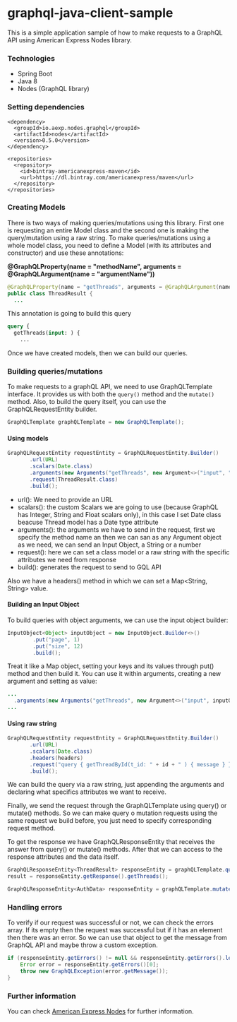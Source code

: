 # graphql-java-client-sample
This is a simple application sample of how to make requests to a GraphQL API using American Express Nodes library.


### Technologies
- Spring Boot
- Java 8
- Nodes (GraphQL library)

### Setting dependencies

```
<dependency>
  <groupId>io.aexp.nodes.graphql</groupId>
  <artifactId>nodes</artifactId>
  <version>0.5.0</version>
</dependency>
    
<repositories>
  <repository>
    <id>bintray-americanexpress-maven</id>
    <url>https://dl.bintray.com/americanexpress/maven</url>
  </repository>
</repositories>
```

### Creating Models
There is two ways of making queries/mutations using this library. First one is requesting an entire Model class and the second one is making the query/mutation using a raw string.
To make queries/mutations using a whole model class, you need to define a Model (with its attributes and constructor) and use these annotations:

**@GraphQLProperty(name = "methodName", arguments = @GraphQLArgument(name = "argumentName"))**

```java
@GraphQLProperty(name = "getThreads", arguments = @GraphQLArgument(name = "input"))
public class ThreadResult {
  ...
```

This annotation is going to build this query

```graphql
query {
  getThreads(input: ) {
    ...
```

Once we have created models, then we can build our queries.

### Building queries/mutations
To make requests to a graphQL API, we need to use GraphQLTemplate interface. It provides us with both the ```query()``` method and the ```mutate()``` method.
Also, to build the query itself, you can use the GraphQLRequestEntity builder.

```java
GraphQLTemplate graphQLTemplate = new GraphQLTemplate();
```

#### Using models

```java
GraphQLRequestEntity requestEntity = GraphQLRequestEntity.Builder()
       .url(URL)
       .scalars(Date.class)
       .arguments(new Arguments("getThreads", new Argument<>("input", "argument")))
       .request(ThreadResult.class)
       .build();
```

- url(): We need to provide an URL
- scalars(): the custom Scalars we are going to use (because GraphQL has Integer, String and Float scalars only), in this case I set Date class beacuse Thread model has a Date type attribute
- arguments(): the arguments we have to send in the request, first we specify the method name an then we can san as any Argument object as we need, we can send an Input Object, a String or a number
- request(): here we can set a class model or a raw string with the specific attributes we need from response
- build(): generates the request to send to GQL API

Also we have a headers() method in which we can set a Map<String, String> value.

#### Building an Input Object
To build queries with object arguments, we can use the input object builder:

```java
InputObject<Object> inputObject = new InputObject.Builder<>()
        .put("page", 1)
        .put("size", 12)
        .build();
```

Treat it like a Map object, setting your keys and its values through put() method and then build it. You can use it within arguments, creating a new argument and setting as value: 
```java
...
  .arguments(new Arguments("getThreads", new Argument<>("input", inputObject)))
...
```

#### Using raw string
```java
GraphQLRequestEntity requestEntity = GraphQLRequestEntity.Builder()
       .url(URL)
       .scalars(Date.class)
       .headers(headers)
       .request("query { getThreadById(t_id: " + id + " ) { message } }")
       .build();
```
We can build the query via a raw string, just appending the arguments and declaring what specifics attributes we want to receive.

Finally, we send the request through the GraphQLTemplate using query() or mutate() methods. So we can make query o mutation requests using the same request we build before, you just need to specify corresponding request method.

To get the response we have GraphQLResponseEntity that receives the answer from query() or mutate() methods. After that we can access to the response attributes and the data itself.

```java
GraphQLResponseEntity<ThreadResult> responseEntity = graphQLTemplate.query(requestEntity, ThreadResult.class);
result = responseEntity.getResponse().getThreads();
```

```java
GraphQLResponseEntity<AuthData> responseEntity = graphQLTemplate.mutate(requestEntity, AuthData.class);
```

### Handling errors
To verify if our request was successful or not, we can check the errors array. If its empty then the request was successful but if it has an element then there was an error. So we can use that object to get the message from GraphQL API and maybe throw a custom exception.

```java
if (responseEntity.getErrors() != null && responseEntity.getErrors().length > 0) {
    Error error = responseEntity.getErrors()[0];
    throw new GraphQLException(error.getMessage());
}
```

### Further information
You can check [American Express Nodes][nodes_link] for further information.

[nodes_link]: https://github.com/americanexpress/nodes
